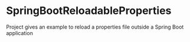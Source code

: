 # SpringBootReloadableProperties
Project gives an example to reload a properties file outside a Spring Boot application
